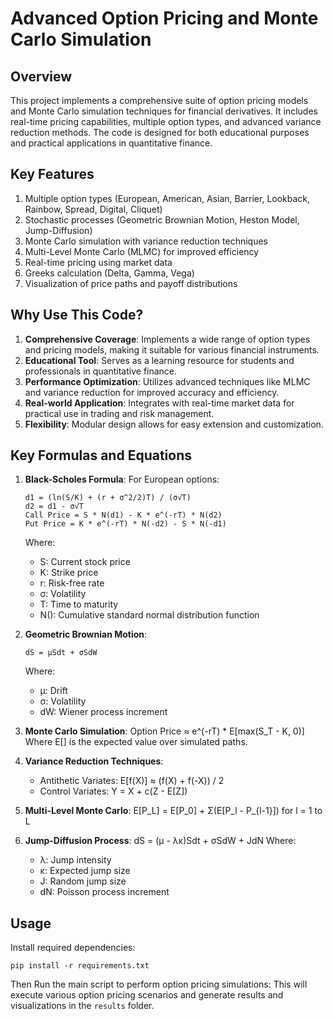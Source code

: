 # Advanced Option Pricing and Monte Carlo Simulation

## Overview

This project implements a comprehensive suite of option pricing models and Monte Carlo simulation techniques for financial derivatives. It includes real-time pricing capabilities, multiple option types, and advanced variance reduction methods. The code is designed for both educational purposes and practical applications in quantitative finance.

## Key Features

1. Multiple option types (European, American, Asian, Barrier, Lookback, Rainbow, Spread, Digital, Cliquet)
2. Stochastic processes (Geometric Brownian Motion, Heston Model, Jump-Diffusion)
3. Monte Carlo simulation with variance reduction techniques
4. Multi-Level Monte Carlo (MLMC) for improved efficiency
5. Real-time pricing using market data
6. Greeks calculation (Delta, Gamma, Vega)
7. Visualization of price paths and payoff distributions

## Why Use This Code?

1. **Comprehensive Coverage**: Implements a wide range of option types and pricing models, making it suitable for various financial instruments.
2. **Educational Tool**: Serves as a learning resource for students and professionals in quantitative finance.
3. **Performance Optimization**: Utilizes advanced techniques like MLMC and variance reduction for improved accuracy and efficiency.
4. **Real-world Application**: Integrates with real-time market data for practical use in trading and risk management.
5. **Flexibility**: Modular design allows for easy extension and customization.

## Key Formulas and Equations

1. **Black-Scholes Formula**:
   For European options:
   ```
   d1 = (ln(S/K) + (r + σ^2/2)T) / (σ√T)
   d2 = d1 - σ√T
   Call Price = S * N(d1) - K * e^(-rT) * N(d2)
   Put Price = K * e^(-rT) * N(-d2) - S * N(-d1)
   ```
   Where:
   - S: Current stock price
   - K: Strike price
   - r: Risk-free rate
   - σ: Volatility
   - T: Time to maturity
   - N(): Cumulative standard normal distribution function

2. **Geometric Brownian Motion**:
   ```
   dS = μSdt + σSdW
   ```
   Where:
   - μ: Drift
   - σ: Volatility
   - dW: Wiener process increment

3. **Monte Carlo Simulation**:
   Option Price ≈ e^(-rT) * E[max(S_T - K, 0)]
   Where E[] is the expected value over simulated paths.

4. **Variance Reduction Techniques**:
   - Antithetic Variates: E[f(X)] ≈ (f(X) + f(-X)) / 2
   - Control Variates: Y = X + c(Z - E[Z])

5. **Multi-Level Monte Carlo**:
   E[P_L] = E[P_0] + Σ(E[P_l - P_{l-1}]) for l = 1 to L

6. **Jump-Diffusion Process**:
   dS = (μ - λκ)Sdt + σSdW + JdN
   Where:
   - λ: Jump intensity
   - κ: Expected jump size
   - J: Random jump size
   - dN: Poisson process increment

## Usage
Install required dependencies:
   ```
   pip install -r requirements.txt
   ```

Then
Run the main script to perform option pricing simulations: This will execute various option pricing scenarios and generate results and visualizations in the `results` folder.

